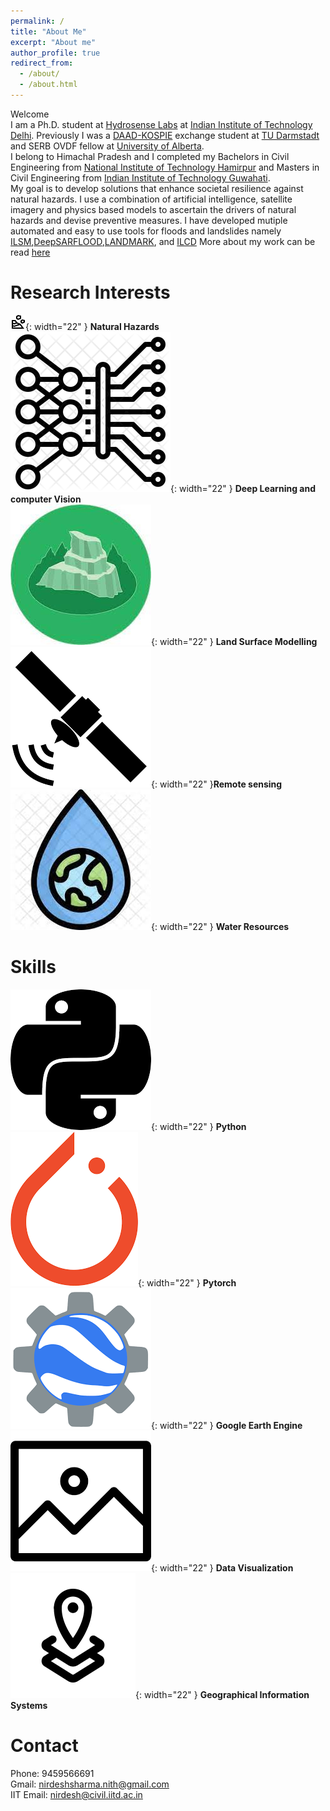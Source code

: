 ```yaml
---
permalink: /
title: "About Me"
excerpt: "About me"
author_profile: true
redirect_from: 
  - /about/
  - /about.html
---
```

Welcome  
I am a Ph.D. student at [Hydrosense Labs](https://hydrosense.iitd.ac.in/team/) at [Indian Institute of Technology Delhi](https://iitd.ac.in). Previously I was a [DAAD-KOSPIE](https://www2.daad.de/deutschland/stipendium/datenbank/en/21148-scholarship-database/?detail=57504697) exchange student at [TU Darmstadt](https://www.tu-darmstadt.de/index.en.jsp) and SERB OVDF fellow at [University of Alberta](https://www.ualberta.ca/index.html).  
I belong to Himachal Pradesh and I completed my Bachelors in Civil Engineering from [National Institute of Technology Hamirpur](https://nith.ac.in) and Masters in Civil Engineering from [Indian Institute of Technology Guwahati](https://iitg.ac.in).  
My goal is to develop solutions that enhance societal resilience against natural hazards. I use a combination of artificial intelligence, satellite imagery and physics based models to ascertain the drivers of natural hazards and devise preventive measures. I have developed mutiple automated and easy to use tools for floods and  landslides namely [ILSM](https://nirdeshsharma.github.io/publication/ILSM),[DeepSARFLOOD](DS),[LANDMARK](), and [ILCD]()
More about my work can be read [here]()

Research Interests
======

![ls](icons/ls.png){: width="22" }      <b>Natural Hazards</b>         
![ls](icons/dl.png){: width="22" }
<b>Deep Learning and computer Vision</b>   
![ls](icons/lsm.jpeg){: width="22" } <b>Land Surface Modelling</b>     
![ls](icons/remote.png){: width="22" }<b>Remote sensing</b>   
![ls](icons/wre.jpeg){: width="22" } <b>Water Resources</b>   

Skills
======
![ls](icons/py.png){: width="22" } <b>Python</b>  
![ls](icons/torch.png){: width="22" } <b>Pytorch</b>   
![ls](icons/gee.png){: width="22" } <b>Google Earth Engine</b>  
![ls](icons/ph.png){: width="22" } <b>Data Visualization</b>  
![ls](icons/gis.png){: width="22" } <b>Geographical Information Systems</b> 

Contact
======

Phone: 9459566691  
Gmail: nirdeshsharma.nith@gmail.com  
IIT Email: nirdesh@civil.iitd.ac.in  
